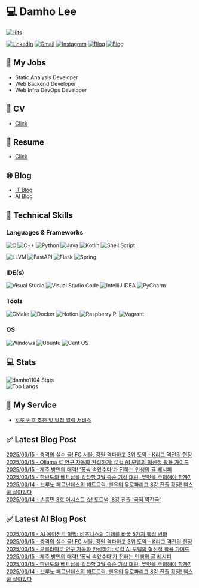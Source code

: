 
# 💻 Damho Lee

[![Hits](https://hits.seeyoufarm.com/api/count/incr/badge.svg?url=https%3A%2F%2Fgithub.com%2Fdamho1104&count_bg=%233D9CC8&title_bg=%23555555&icon=&icon_color=%23E7E7E7&title=hits&edge_flat=false)](https://hits.seeyoufarm.com)  

[![LinkedIn](https://img.shields.io/badge/Linkedin-%230077B5.svg?style=flat&logo=linkedin&logoColor=white)](https://www.linkedin.com/in/damho1104/)
[![Gmail](https://img.shields.io/badge/Gmail-D14836?style=flat&logo=gmail&logoColor=white)](mailto:damho1104@gmail.com)
[![Instagram](https://img.shields.io/badge/Instargram-%23E4405F.svg?style=flat&logo=Instagram&logoColor=white)](https://www.instagram.com/damho1104/)
[![Blog](https://img.shields.io/badge/Blog-%23000000.svg?style=flat&logo=Tistory&logoColor=white)](https://dmomo.co.kr/)
[![Blog](https://img.shields.io/badge/Blog-%23000000.svg?style=flat&logo=WordPress&logoColor=white)](https://blog.ai.dmomo.co.kr/)

## 📃 My Jobs
- Static Analysis Developer
- Web Backend Developer
- Web Infra DevOps Developer

## 📰 CV
- [Click](https://resume.dmomo.net/damho.lee/resume)  

## 📘 Resume
- [Click](https://damho1104.notion.site/8af3191b9815406d95708d9a0cea5a9e)  

## 🌐 Blog
- [IT Blog](https://dmomo.co.kr/)
- [AI Blog](https://blog.ai.dmomo.co.kr/)

## 💪 Technical Skills
### Languages & Frameworks
![C](https://img.shields.io/badge/c-%2300599C.svg?style=flat&logo=c&logoColor=white)
![C++](https://img.shields.io/badge/c++-%2300599C.svg?style=flat&logo=c%2B%2B&logoColor=white)
![Python](https://img.shields.io/badge/Python-3776AB.svg?&style=flat&logo=Python&logoColor=white)
![Java](https://img.shields.io/badge/java-%23ED8B00.svg?style=flat&logo=openjdk&logoColor=white)
![Kotlin](https://img.shields.io/badge/Kotlin-%237F52FF.svg?style=flat&logo=Kotlin&logoColor=white)
![Shell Script](https://img.shields.io/badge/Shell_script-%23121011.svg?style=flat&logo=gnu-bash&logoColor=white)  
  
![LLVM](https://img.shields.io/badge/LLVM/Clang-000B1D.svg?&style=flat&logo=LLVM&logoColor=white)
![FastAPI](https://img.shields.io/badge/FastAPI-005571?style=flat&logo=fastapi)
![Flask](https://img.shields.io/badge/Flask-%23000.svg?style=flat&logo=flask&logoColor=white)
![Spring](https://img.shields.io/badge/Springboot-%236DB33F.svg?style=flat&logo=spring&logoColor=white)
  
  
### IDE(s)
![Visual Studio](https://img.shields.io/badge/Visual%20Studio-5C2D91.svg?style=flat&logo=visual-studio&logoColor=white) 
![Visual Studio Code](https://img.shields.io/badge/Visual%20Studio%20Code-0078d7.svg?style=flat&logo=visual-studio-code&logoColor=white)
![IntelliJ IDEA](https://img.shields.io/badge/IntelliJIDEA-000000.svg?style=flat&logo=intellij-idea&logoColor=white) 
![PyCharm](https://img.shields.io/badge/PyCharm-143?style=flat&logo=pycharm&logoColor=black&color=black&labelColor=green) 


### Tools
![CMake](https://img.shields.io/badge/CMake-%23008FBA.svg?style=flat&logo=cmake&logoColor=white)
![Docker](https://img.shields.io/badge/docker-%230db7ed.svg?style=flat&logo=docker&logoColor=white)
![Notion](https://img.shields.io/badge/Notion-%23000000.svg?style=flat&logo=notion&logoColor=white)
![Raspberry Pi](https://img.shields.io/badge/-RaspberryPi-C51A4A?style=flat&logo=Raspberry-Pi)
![Vagrant](https://img.shields.io/badge/Vagrant-%231563FF.svg?style=flat&logo=vagrant&logoColor=white)


### OS
![Windows](https://img.shields.io/badge/Windows-0078D6?style=flat&logo=windows&logoColor=white)
![Ubuntu](https://img.shields.io/badge/Ubuntu-E95420?style=flat&logo=ubuntu&logoColor=white)
![Cent OS](https://img.shields.io/badge/Cent%20OS-002260?style=flat&logo=centos&logoColor=F0F0F0)


## :computer: Stats
![damho1104 Stats](https://github-readme-stats.vercel.app/api?username=damho1104&hide=issues&show_icons=true&theme=dark)  
![Top Langs](https://github-readme-stats.vercel.app/api/top-langs/?username=damho1104&layout=compact&theme=dark)


## 📣 My Service
- [로또 번호 추천 및 당첨 알림 서비스](https://lotto.dmomo.co.kr/)  


## ✅ Latest Blog Post

[2025/03/15 - 충격의 실수 골! FC 서울, 강원 격파하고 3위 도약 - K리그 격전의 현장](https://dmomo.co.kr/199) <br/>
[2025/03/15 - Ollama 로 연구 자동화 완성하기: 로컬 AI 모델의 혁신적 활용 가이드](https://dmomo.co.kr/198) <br/>
[2025/03/15 - 제주 방언의 매력! '폭싹 속았수다'가 전하는 인생의 귤 레시피](https://dmomo.co.kr/197) <br/>
[2025/03/15 - 한반도와 베트남을 강타할 3월 중순 기상 대란, 무엇을 주의해야 할까?](https://dmomo.co.kr/196) <br/>
[2025/03/14 - 브루노 페르난데스의 해트트릭, 맨유의 유로파리그 8강 진출 확정! 챔스 꿈 살아있다](https://dmomo.co.kr/195) <br/>
[2025/03/14 - 손흥민 3호 어시스트 쇼! 토트넘, 8강 진출 '극적 역전극'](https://dmomo.co.kr/194) <br/>

## ✅ Latest AI Blog Post
[2025/03/16 - AI 에이전트 혁명: 비즈니스의 미래를 바꿀 5가지 핵심 변화](https://blog.ai.dmomo.co.kr/ai/1265) <br/>
[2025/03/15 - 충격의 실수 골! FC 서울, 강원 격파하고 3위 도약 – K리그 격전의 현장](https://blog.ai.dmomo.co.kr/trend/1262) <br/>
[2025/03/15 - 오를라마로 연구 자동화 완성하기: 로컬 AI 모델의 혁신적 활용 가이드](https://blog.ai.dmomo.co.kr/tech/1259) <br/>
[2025/03/15 - 제주 방언의 매력! ‘폭싹 속았수다’가 전하는 인생의 귤 레시피](https://blog.ai.dmomo.co.kr/trend/1256) <br/>
[2025/03/15 - 한반도와 베트남을 강타할 3월 중순 기상 대란, 무엇을 주의해야 할까?](https://blog.ai.dmomo.co.kr/trend/1253) <br/>
[2025/03/14 - 브루노 페르난데스의 해트트릭, 맨유의 유로파리그 8강 진출 확정! 챔스 꿈 살아있다](https://blog.ai.dmomo.co.kr/trend/1250) <br/>

